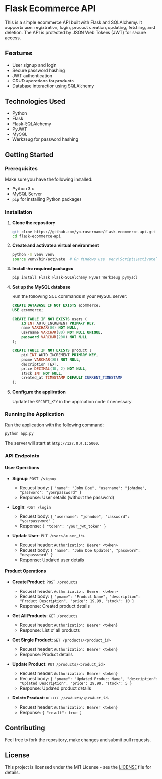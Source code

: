 # Flask Ecommerce API

This is a simple ecommerce API built with Flask and SQLAlchemy. It supports user registration, login, product creation, updating, fetching, and deletion. The API is protected by JSON Web Tokens (JWT) for secure access.

## Features

- User signup and login
- Secure password hashing
- JWT authentication
- CRUD operations for products
- Database interaction using SQLAlchemy

## Technologies Used

- Python
- Flask
- Flask-SQLAlchemy
- PyJWT
- MySQL
- Werkzeug for password hashing

## Getting Started

### Prerequisites

Make sure you have the following installed:

- Python 3.x
- MySQL Server
- `pip` for installing Python packages

### Installation

1. **Clone the repository**

   ```bash
   git clone https://github.com/yourusername/flask-ecommerce-api.git
   cd flask-ecommerce-api
   ```

2. **Create and activate a virtual environment**

   ```bash
   python -m venv venv
   source venv/bin/activate  # On Windows use `venv\Scripts\activate`
   ```

3. **Install the required packages**

   ```bash
   pip install Flask Flask-SQLAlchemy PyJWT Werkzeug pymysql
   ```

4. **Set up the MySQL database**

   Run the following SQL commands in your MySQL server:

   ```sql
   CREATE DATABASE IF NOT EXISTS ecommerce;
   USE ecommerce;

   CREATE TABLE IF NOT EXISTS users (
       id INT AUTO_INCREMENT PRIMARY KEY,
       name VARCHAR(80) NOT NULL,         
       username VARCHAR(80) NOT NULL UNIQUE, 
       password VARCHAR(200) NOT NULL     
   );

   CREATE TABLE IF NOT EXISTS product (
       pid INT AUTO_INCREMENT PRIMARY KEY, 
       pname VARCHAR(80) NOT NULL,        
       description TEXT,                  
       price DECIMAL(10, 2) NOT NULL,     
       stock INT NOT NULL,               
       created_at TIMESTAMP DEFAULT CURRENT_TIMESTAMP 
   );
   ```

5. **Configure the application**

   Update the `SECRET_KEY` in the application code if necessary.

### Running the Application

Run the application with the following command:

```bash
python app.py
```

The server will start at `http://127.0.0.1:5000`.

### API Endpoints

#### User Operations

- **Signup**: `POST /signup`
  - Request body: `{ "name": "John Doe", "username": "johndoe", "password": "yourpassword" }`
  - Response: User details (without the password)

- **Login**: `POST /login`
  - Request body: `{ "username": "johndoe", "password": "yourpassword" }`
  - Response: `{ "token": "your_jwt_token" }`

- **Update User**: `PUT /users/<user_id>`
  - Request header: `Authorization: Bearer <token>`
  - Request body: `{ "name": "John Doe Updated", "password": "newpassword" }`
  - Response: Updated user details

#### Product Operations

- **Create Product**: `POST /products`
  - Request header: `Authorization: Bearer <token>`
  - Request body: `{ "pname": "Product Name", "description": "Product Description", "price": 19.99, "stock": 10 }`
  - Response: Created product details

- **Get All Products**: `GET /products`
  - Request header: `Authorization: Bearer <token}`
  - Response: List of all products

- **Get Single Product**: `GET /products/<product_id>`
  - Request header: `Authorization: Bearer <token}`
  - Response: Product details

- **Update Product**: `PUT /products/<product_id>`
  - Request header: `Authorization: Bearer <token}`
  - Request body: `{ "pname": "Updated Product Name", "description": "Updated Description", "price": 29.99, "stock": 5 }`
  - Response: Updated product details

- **Delete Product**: `DELETE /products/<product_id>`
  - Request header: `Authorization: Bearer <token}`
  - Response: `{ "result": true }`

## Contributing

Feel free to fork the repository, make changes and submit pull requests.

## License

This project is licensed under the MIT License - see the [LICENSE](LICENSE) file for details.
```
